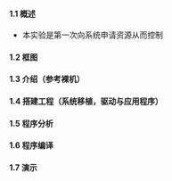 #### 1.1 概述
- 本实验是第一次向系统申请资源从而控制

#### 1.2 框图

#### 1.3 介绍（参考裸机）

#### 1.4 搭建工程（系统移植，驱动与应用程序）

#### 1.5 程序分析

#### 1.6 程序编译

#### 1.7 演示
